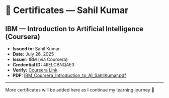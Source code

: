 # 📜 Certificates — Sahil Kumar

## IBM — Introduction to Artificial Intelligence (Coursera)
- **Issued to:** Sahil Kumar
- **Date:** July 26, 2025
- **Issuer:** IBM (via Coursera)
- **Credential ID:** 4IIELCBNQAE3
- **Verify:** [Coursera Link](https://coursera.org/verify/4IIELCBNQAE3)
- **PDF:** [IBM_Coursera_Introduction_to_AI_SahilKumar.pdf](./IBM_Coursera_Introduction_to_AI_SahilKumar.pdf)

---

More certificates will be added here as I continue my learning journey 🚀
